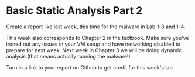 # Basic Static Analysis Part 2

Create a report like last week, this time for the malware in Lab 1-3 and 1-4.

This week also corresponds to Chapter 2 in the textbook. Make sure you've ironed out any issues in your VM setup and have networking disabled to prepare for next week. Next week in Chapter 3 we will be doing dynamic analysis (that means actually running the malware!)

Turn in a link to your report on Github to get credit for this week's lab.